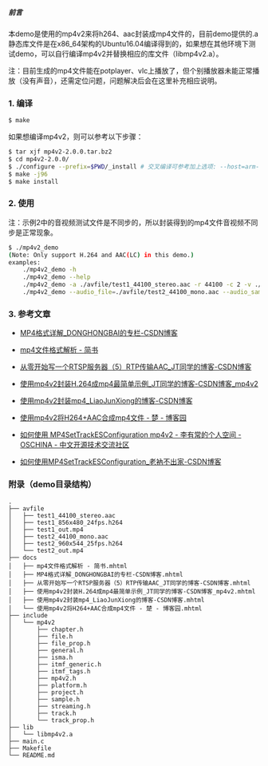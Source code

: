 
##### 前言

本demo是使用的mp4v2来将h264、aac封装成mp4文件的，目前demo提供的.a静态库文件是在x86_64架构的Ubuntu16.04编译得到的，如果想在其他环境下测试demo，可以自行编译mp4v2并替换相应的库文件（libmp4v2.a）。

注：目前生成的mp4文件能在potplayer、vlc上播放了，但个别播放器未能正常播放（没有声音），还需定位问题，问题解决后会在这里补充相应说明。


###  1. 编译

```bash
$ make
```

如果想编译mp4v2，则可以参考以下步骤：

```bash
$ tar xjf mp4v2-2.0.0.tar.bz2
$ cd mp4v2-2.0.0/
$ ./configure --prefix=$PWD/_install # 交叉编译可参考加上选项: --host=arm-linux-gnueabihf
$ make -j96
$ make install
```


### 2. 使用

注：示例2中的音视频测试文件是不同步的，所以封装得到的mp4文件音视频不同步是正常现象。

```bash
$ ./mp4v2_demo
(Note: Only support H.264 and AAC(LC) in this demo.)
examples:
    ./mp4v2_demo -h
    ./mp4v2_demo --help
    ./mp4v2_demo -a ./avfile/test1_44100_stereo.aac -r 44100 -c 2 -v ./avfile/test1_856x480_24fps.h264 -W 856 -H 480 -f 24 -o ./test1_out.mp4
    ./mp4v2_demo --audio_file=./avfile/test2_44100_mono.aac --audio_samplerate=44100 --audio_channels=1 --video_file=./avfile/test2_960x544_25fps.h264 --video_width=960 --video_height=544 --video_fps=25 --output_mp4=./test2_out.mp4
```

### 3. 参考文章

 - [MP4格式详解_DONGHONGBAI的专栏-CSDN博客](https://blog.csdn.net/DONGHONGBAI/article/details/84401397)

 - [mp4文件格式解析 - 简书](https://www.jianshu.com/p/529c3729f357)

 - [从零开始写一个RTSP服务器（5）RTP传输AAC_JT同学的博客-CSDN博客](https://blog.csdn.net/weixin_42462202/article/details/98986535)

 - [使用mp4v2封装H.264成mp4最简单示例_JT同学的博客-CSDN博客_mp4v2](https://blog.csdn.net/weixin_42462202/article/details/90108485)

 - [使用mp4v2封装mp4_LiaoJunXiong的博客-CSDN博客](https://blog.csdn.net/weixin_43549602/article/details/84570642)

 - [使用mp4v2将H264+AAC合成mp4文件 - 楚 - 博客园](https://www.cnblogs.com/chutianyao/archive/2012/04/13/2446140.html)

 - [如何使用 MP4SetTrackESConfiguration mp4v2 - 李有常的个人空间 - OSCHINA - 中文开源技术交流社区](https://my.oschina.net/u/1177171/blog/494369)

 - [如何使用MP4SetTrackESConfiguration_老衲不出家-CSDN博客](https://blog.csdn.net/tanningzhong/article/details/77527692)

### 附录（demo目录结构）

```
.
├── avfile
│   ├── test1_44100_stereo.aac
│   ├── test1_856x480_24fps.h264
│   ├── test1_out.mp4
│   ├── test2_44100_mono.aac
│   ├── test2_960x544_25fps.h264
│   └── test2_out.mp4
├── docs
│   ├── mp4文件格式解析 - 简书.mhtml
│   ├── MP4格式详解_DONGHONGBAI的专栏-CSDN博客.mhtml
│   ├── 从零开始写一个RTSP服务器（5）RTP传输AAC_JT同学的博客-CSDN博客.mhtml
│   ├── 使用mp4v2封装H.264成mp4最简单示例_JT同学的博客-CSDN博客_mp4v2.mhtml
│   ├── 使用mp4v2封装mp4_LiaoJunXiong的博客-CSDN博客.mhtml
│   └── 使用mp4v2将H264+AAC合成mp4文件 - 楚 - 博客园.mhtml
├── include
│   └── mp4v2
│       ├── chapter.h
│       ├── file.h
│       ├── file_prop.h
│       ├── general.h
│       ├── isma.h
│       ├── itmf_generic.h
│       ├── itmf_tags.h
│       ├── mp4v2.h
│       ├── platform.h
│       ├── project.h
│       ├── sample.h
│       ├── streaming.h
│       ├── track.h
│       └── track_prop.h
├── lib
│   └── libmp4v2.a
├── main.c
├── Makefile
└── README.md
```

